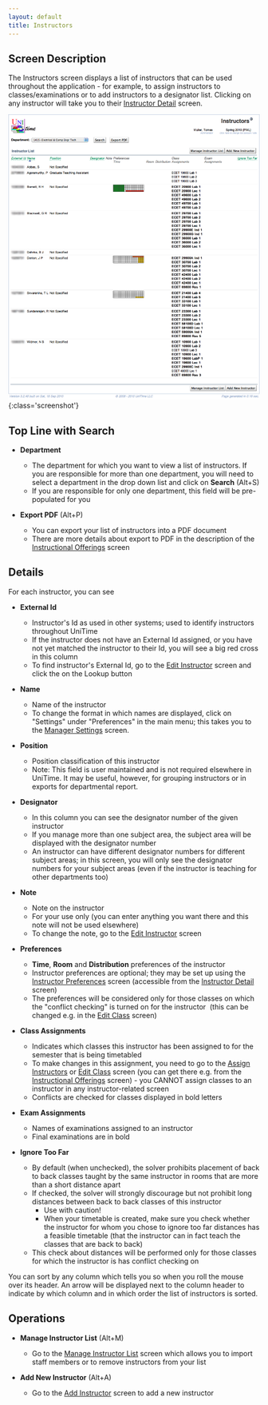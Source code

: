 ```yaml
---
layout: default
title: Instructors
---
```



## Screen Description

The Instructors screen displays a list of instructors that can be used throughout the application - for example, to assign instructors to classes/examinations or to add instructors to a designator list. Clicking on any instructor will take you to their [Instructor Detail](instructor-detail) screen.

![Instructors](images/instructors-1.png){:class='screenshot'}

## Top Line with Search

* **Department**
	* The department for which you want to view a list of instructors. If you are responsible for more than one department, you will need to select a department in the drop down list and click on **Search** (Alt+S)
	* If you are responsible for only one department, this field will be pre-populated for you

* **Export PDF** (Alt+P)
	* You can export your list of instructors into a PDF document
	* There are more details about export to PDF in the description of the [Instructional Offerings](instructional-offerings) screen

## Details

For each instructor, you can see

* **External Id**
	* Instructor's Id as used in other systems; used to identify instructors throughout UniTime
	* If the instructor does not have an External Id assigned, or you have not yet matched the instructor to their Id, you will see a big red cross in this column
	* To find instructor's External Id, go to the [Edit Instructor](edit-instructor) screen and click the on the Lookup button

* **Name**
	* Name of the instructor
	* To change the format in which names are displayed, click on "Settings" under "Preferences" in the main menu; this takes you to the [Manager Settings](manager-settings) screen.

* **Position**
	* Position classification of this instructor
	* Note: This field is user maintained and is not required elsewhere in UniTime. It may be useful, however, for grouping instructors or in exports for departmental report.

* **Designator**
	* In this column you can see the designator number of the given instructor
	* If you manage more than one subject area, the subject area will be displayed with the designator number
	* An instructor can have different designator numbers for different subject areas; in this screen, you will only see the designator numbers for your subject areas (even if the instructor is teaching for other departments too)

* **Note**
	* Note on the instructor
	* For your use only (you can enter anything you want there and this note will not be used elsewhere)
	* To change the note, go to the [Edit Instructor](edit-instructor) screen

* **Preferences**
	* **Time**, **Room** and **Distribution** preferences of the instructor
	* Instructor preferences are optional; they may be set up using the [Instructor Preferences](instructor-preferences) screen (accessible from the [Instructor Detail](instructor-detail) screen)
	* The preferences will be considered only for those classes on which the "conflict checking" is turned on for the instructor  (this can be changed e.g. in the [Edit Class](edit-class) screen)

* **Class Assignments**
	* Indicates which classes this instructor has been assigned to for the semester that is being timetabled
	* To make changes in this assignment, you need to go to the [Assign Instructors](assign-instructors) or [Edit Class](edit-class) screen (you can get there e.g. from the [Instructional Offerings](instructional-offerings) screen) - you CANNOT assign classes to an instructor in any instructor-related screen
	* Conflicts are checked for classes displayed in bold letters

* **Exam Assignments**
	* Names of examinations assigned to an instructor
	* Final examinations are in bold

* **Ignore Too Far**
	* By default (when unchecked), the solver prohibits placement of back to back classes taught by the same instructor in rooms that are more than a short distance apart
	* If checked, the solver will strongly discourage but not prohibit long distances between back to back classes of this instructor
		* Use with caution!
		* When your timetable is created, make sure you check whether the instructor for whom you chose to ignore too far distances has a feasible timetable (that the instructor can in fact teach the classes that are back to back)
	* This check about distances will be performed only for those classes for which the instructor is has conflict checking on

You can sort by any column which tells you so when you roll the mouse over its header. An arrow will be displayed next to the column header to indicate by which column and in which order the list of instructors is sorted.

## Operations

* **Manage Instructor List** (Alt+M)
	* Go to the [Manage Instructor List](manage-instructor-list) screen which allows you to import staff members or to remove instructors from your list

* **Add New Instructor** (Alt+A)
	* Go to the [Add Instructor](add-instructor) screen to add a new instructor
